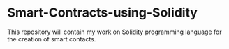 # Smart-Contracts-using-Solidity
This repository will contain my work on Solidity programming language for the creation of smart contacts.

